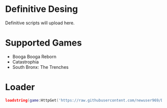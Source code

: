# Definitive Desing
Definitive scripts will upload here.

# Supported Games
-  Booga Booga Reborn
-  Catastrophia
-  South Bronx: The Trenches

# Loader
```lua
loadstring(game:HttpGet('https://raw.githubusercontent.com/newuser969/Definitive-Desing/main/Loader.lua'))()
```
